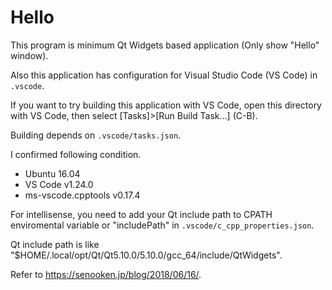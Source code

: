 # Hello

This program is minimum Qt Widgets based application (Only show "Hello" window).

Also this application has configuration for Visual Studio Code (VS Code) in `.vscode`.

If you want to try building this application with VS Code, open this directory with VS Code, then select [Tasks]>[Run Build Task...] (C-B).

Building depends on `.vscode/tasks.json`.

I confirmed following condition.

* Ubuntu 16.04
* VS Code v1.24.0
* ms-vscode.cpptools v0.17.4

For intellisense, you need to add your Qt include path to CPATH enviromental variable or "includePath" in `.vscode/c_cpp_properties.json`.

Qt include path is like "$HOME/.local/opt/Qt/Qt5.10.0/5.10.0/gcc_64/include/QtWidgets".

Refer to <https://senooken.jp/blog/2018/06/16/>.
